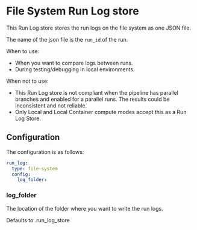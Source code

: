 # File System Run Log store

This Run Log store stores the run logs on the file system as one JSON file. 

The name of the json file is the ```run_id``` of the run. 

When to use:

- When you want to compare logs between runs.
- During testing/debugging in local environments.


When not to use:

- This Run Log store is not compliant when the pipeline has parallel branches and enabled for a parallel runs.
    The results could be inconsistent and not reliable. 
- Only Local and Local Container compute modes accept this as a Run Log Store. 

## Configuration

The configuration is as follows:

```yaml
run_log:
  type: file-system
  config: 
    log_folder:
```

### log_folder

The location of the folder where you want to write the run logs. 

Defaults to .run_log_store
